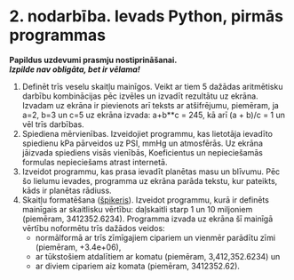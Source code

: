 # 2. nodarbība. Ievads Python, pirmās programmas

**Papildus uzdevumi prasmju nostiprināšanai.  
_Izpilde nav obligāta, bet ir vēlama!_**

1. Definēt trīs veselu skaitļu mainīgos. Veikt ar tiem 5 dažādas aritmētisku darbību kombinācijas pēc izvēles un izvadīt rezultātu uz ekrāna. Izvadam uz ekrāna ir pievienots arī teksts ar atšifrējumu, piemēram, ja a=2, b=3 un c=5 uz ekrāna izvada: a+b\*\*c = 245, kā arī (a + b)/c = 1 un vēl trīs darbības.
2. Spiediena mērvienības. Izveidojiet programmu, kas lietotāja ievadīto spiedienu kPa pārveidos uz PSI, mmHg un atmosfērās. Uz ekrāna jāizvada spiediens visās vienībās, Koeficientus un nepieciešamās formulas nepieciešams atrast internetā.
3. Izveidot programmu, kas prasa ievadīt planētas masu un blīvumu. Pēc šo lielumu ievades, programma uz ekrāna parāda tekstu, kur pateikts, kāds ir planētas rādiuss.
4. Skaitļu formatēšana ([špikeris](https://mkaz.blog/working-with-python/string-formatting)). Izveidot programmu, kurā ir definēts mainīgais ar skaitlisku vērtību: daļskaitli starp 1 un 10 miljoniem (piemēram, 3412352.6234). Programma izvada uz ekrāna šī mainīgā vērtību noformētu trīs dažādos veidos:
    * normālformā ar trīs zīmīgajiem cipariem un vienmēr parādītu zīmi (piemēram, +3.4e+06),
    * ar tūkstošiem atdalītiem ar komatu (piemēram, 3,412,352.6234) un
    * ar diviem cipariem aiz komata (piemēram, 3412352.62).
